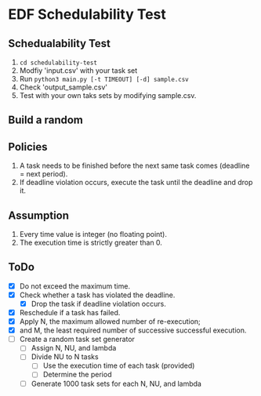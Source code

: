 # EDF Schedulability Test
## Schedualability Test
1. `cd schedulability-test`
1. Modfiy 'input.csv' with your task set
2. Run `python3 main.py [-t TIMEOUT] [-d] sample.csv`
3. Check 'output_sample.csv'
4. Test with your own taks sets by modifying sample.csv.

## Build a random 

## Policies
1. A task needs to be finished before the next same task comes (deadline = next period). 
2. If deadline violation occurs, execute the task until the deadline and drop it.

## Assumption
1. Every time value is integer (no floating point).
2. The execution time is strictly greater than 0.

## ToDo
- [x] Do not exceed the maximum time.
- [x] Check whether a task has violated the deadline.
    - [x] Drop the task if deadline violation occurs.
- [x] Reschedule if a task has failed.
- [x] Apply N, the maximum allowed number of re-execution;
- [x] and M, the least required number of successive successful execution.
- [ ] Create a random task set generator
    - [ ] Assign N, NU, and lambda
    - [ ] Divide NU to N tasks
        - [ ] Use the execution time of each task (provided)
        - [ ] Determine the period
    - [ ] Generate 1000 task sets for each N, NU, and lambda